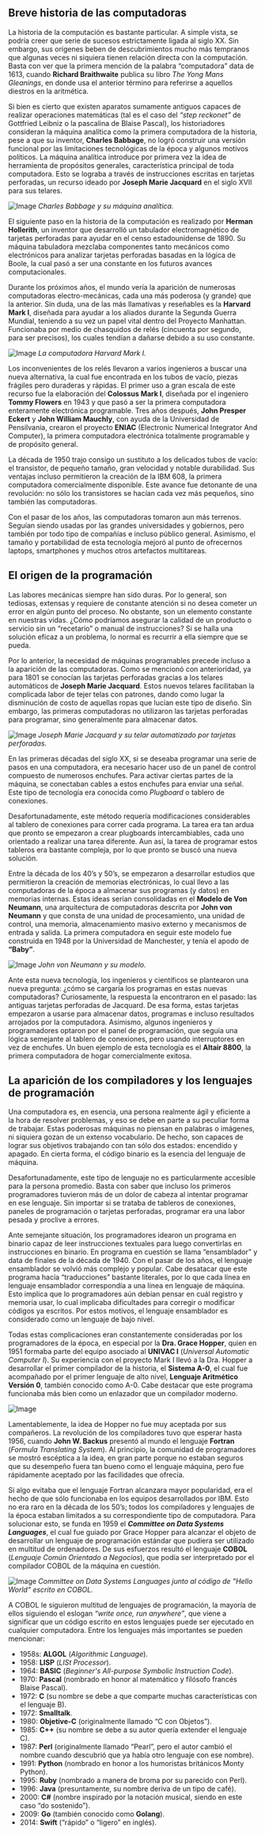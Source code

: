 ## Breve historia de las computadoras

La historia de la computación es bastante particular. A simple vista, se podría creer que serie de sucesos estrictamente ligada al siglo XX. Sin embargo, sus orígenes beben de descubrimientos mucho más tempranos que algunas veces ni siquiera tienen relación directa con la computación. Basta con ver que la primera mención de la palabra “computadora” data de 1613, cuando **Richard Braithwaite** publica su libro _The Yong Mans Gleanings_, en donde usa el anterior término para referirse a aquellos diestros en la aritmética.

Si bien es cierto que existen aparatos sumamente antiguos capaces de realizar operaciones matemáticas (tal es el caso del _“step reckonet”_ de Gottfried Leibniz o la pascalina de Blaise Pascal), los historiadores consideran la máquina analítica como la primera computadora de la historia, pese a que su inventor, **Charles Babbage**, no logró construir una versión funcional por las limitaciones tecnológicas de la época y algunos motivos políticos. La máquina analítica introduce por primera vez la idea de herramienta de propósitos generales, característica principal de toda computadora. Esto se lograba a través de instrucciones escritas en tarjetas perforadas, un recurso ideado por **Joseph Marie Jacquard** en el siglo XVII para sus telares.

![Image](Babbage.png)
_Charles Babbage y su máquina analítica._

El siguiente paso en la historia de la computación es realizado por **Herman Hollerith**, un inventor que desarrolló un tabulador electromagnético de tarjetas perforadas para ayudar en el censo estadounidense de 1890. Su máquina tabuladora mezclaba componentes tanto mecánicos como electrónicos para analizar tarjetas perforadas basadas en la lógica de Boole, la cual pasó a ser una constante en los futuros avances computacionales. 

Durante los próximos años, el mundo vería la aparición de numerosas computadoras electro-mecánicas, cada una más poderosa (y grande) que la anterior. Sin duda, una de las más llamativas y reseñables es la **Harvard Mark I**, diseñada para ayudar a los aliados durante la Segunda Guerra Mundial, teniendo a su vez un papel vital dentro del Proyecto Manhattan. Funcionaba por medio de chasquidos de relés (cincuenta por segundo, para ser precisos), los cuales tendían a dañarse debido a su uso constante.

![Image](MarkI.png)
_La computadora Harvard Mark I._

Los inconvenientes de los relés llevaron a varios ingenieros a buscar una nueva alternativa, la cual fue encontrada en los tubos de vacío, piezas frágiles pero duraderas y rápidas. El primer uso a gran escala de este recurso fue la elaboración del **Colossus Mark I**, diseñada por el ingeniero **Tommy Flowers** en 1943 y que pasó a ser la primera computadora enteramente electrónica programable. Tres años después, **John Presper Eckert** y **John William Mauchly**, con ayuda de la Universidad de Pensilvania, crearon el proyecto **ENIAC** (Electronic Numerical Integrator And Computer), la primera computadora electrónica totalmente programable y de propósito general.

La década de 1950 trajo consigo un sustituto a los delicados tubos de vacío: el transistor, de pequeño tamaño, gran velocidad y notable durabilidad. Sus ventajas incluso permitieron la creación de la IBM 608, la primera computadora comercialmente disponible. Este avance fue detonante de una revolución: no sólo los transistores se hacían cada vez más pequeños, sino también las computadoras.

Con el pasar de los años, las computadoras tomaron aun más terrenos. Seguían siendo usadas por las grandes universidades y gobiernos, pero también por todo tipo de compañías e incluso público general. Asimismo, el tamaño y portabilidad de esta tecnología mejoró al punto de ofrecernos laptops, smartphones y muchos otros artefactos multitareas.

## El origen de la programación

Las labores mecánicas siempre han sido duras. Por lo general, son tediosas, extensas y requiere de constante atención si no desea cometer un error en algún punto del proceso. No obstante, son un elemento constante en nuestras vidas. ¿Cómo podríamos asegurar la calidad de un producto o servicio sin un “recetario” o manual de instrucciones? Si se halla una solución eficaz a un problema, lo normal es recurrir a ella siempre que se pueda.

Por lo anterior, la necesidad de máquinas programables precede incluso a la aparición de las computadoras. Como se mencionó con anterioridad, ya para 1801 se conocían las tarjetas perforadas gracias a los telares automáticos de **Joseph Marie Jacquard**. Estos nuevos telares facilitaban la complicada labor de tejer telas con patrones, dando como lugar la disminución de costo de aquellas ropas que lucían este tipo de diseño. Sin embargo, las primeras computadoras no utilizaron las tarjetas perforadas para programar, sino generalmente para almacenar datos.

![Image](Jacquard.png)
_Joseph Marie Jacquard y su telar automatizado por tarjetas perforadas._

En las primeras décadas del siglo XX, si se deseaba programar una serie de pasos en una computadora, era necesario hacer uso de un panel de control compuesto de numerosos enchufes. Para activar ciertas partes de la máquina, se conectaban cables a estos enchufes para enviar una señal. Este tipo de tecnología era conocida como _Plugboard_ o tablero de conexiones.

Desafortunadamente, este método requería modificaciones considerables al tablero de conexiones para correr cada programa. La tarea era tan ardua que pronto se empezaron a crear plugboards intercambiables, cada uno orientado a realizar una tarea diferente. Aun así, la tarea de programar estos tableros era bastante compleja, por lo que pronto se buscó una nueva solución.

Entre la década de los 40’s y 50’s, se empezaron a desarrollar estudios que permitieron la creación de memorias electrónicas, lo cual llevo a las computadoras de la época a almacenar sus programas (y datos) en memorias internas. Estas ideas serían consolidadas en el **Modelo de Von Neumann**, una arquitectura de computadoras descrita por **John von Neumann** y que consta de una unidad de procesamiento, una unidad de control, una memoria, almacenamiento masivo externo y mecanismos de entrada y salida. La primera computadora en seguir este modelo fue construida en 1948 por la Universidad de Manchester, y tenía el apodo de **“Baby”**.

![Image](Neumann.png)
_John von Neumann y su modelo._

Ante esta nueva tecnología, los ingenieros y científicos se plantearon una nueva pregunta: ¿cómo se cargaría los programas en estas nuevas computadoras? Curiosamente, la respuesta la encontraron en el pasado: las antiguas tarjetas perforadas de Jacquard. De esa forma, estas tarjetas empezaron a usarse para almacenar datos, programas e incluso resultados arrojados por la computadora. Asimismo, algunos ingenieros y programadores optaron por el panel de programación, que seguía una lógica semejante al tablero de conexiones, pero usando interruptores en vez de enchufes. Un buen ejemplo de esta tecnología es el **Altair 8800**, la primera computadora de hogar comercialmente exitosa.

## La aparición de los compiladores y los lenguajes de programación

Una computadora es, en esencia, una persona realmente ágil y eficiente a la hora de resolver problemas, y eso se debe en parte a su peculiar forma de trabajar. Estas poderosas máquinas no piensan en palabras o imágenes, ni siquiera gozan de un extenso vocabulario. De hecho, son capaces de lograr sus objetivos trabajando con tan sólo dos estados: encendido y apagado. En cierta forma, el código binario es la esencia del lenguaje de máquina.

Desafortunadamente, este tipo de lenguaje no es particularmente accesible para la persona promedio. Basta con saber que incluso los primeros programadores tuvieron más de un dolor de cabeza al intentar programar en ese lenguaje. Sin importar si se trataba de tableros de conexiones, paneles de programación o tarjetas perforadas, programar era una labor pesada y proclive a errores.

Ante semejante situación, los programadores idearon un programa en binario capaz de leer instrucciones textuales para luego convertirlas en instrucciones en binario. En programa en cuestión se llama “ensamblador” y data de finales de la década de 1940. Con el pasar de los años, el lenguaje ensamblador se volvió más complejo y popular. Cabe desatacar que este programa hacía “traducciones” bastante literales, por lo que cada línea en lenguaje ensamblador correspondía a una línea en lenguaje de máquina. Esto implica que lo programadores aún debían pensar en cuál registro y memoria usar, lo cual implicaba dificultades para corregir o modificar códigos ya escritos. Por estos motivos, el lenguaje ensamblador es considerado como un lenguaje de bajo nivel.

Todas estas complicaciones eran constantemente consideradas por los programadores de la época, en especial por la **Dra. Grace Hopper**, quien en 1951 formaba parte del equipo asociado al **UNIVAC I** (_Universal Automatic Computer I_). Su experiencia con el proyecto Mark I llevó a la Dra. Hopper a desarrollar el primer compilador de la historia, el **Sistema A-0**, el cual fue acompañado por el primer lenguaje de alto nivel, **Lenguaje Aritmético Versión 0**, también conocido como A-0. Cabe destacar que este programa funcionaba más bien como un enlazador que un compilador moderno.

![Image](Hopper.png)

Lamentablemente, la idea de Hopper no fue muy aceptada por sus compañeros. La revolución de los compiladores tuvo que esperar hasta 1956, cuando **John W. Backus** presentó al mundo el lenguaje **Fortran** (_Formula Translating System_). Al principio, la comunidad de programadores se mostró escéptica a la idea, en gran parte porque no estaban seguros que su desempeño fuera tan bueno como el lenguaje máquina, pero fue rápidamente aceptado por las facilidades que ofrecía.

Si algo evitaba que el lenguaje Fortran alcanzara mayor popularidad, era el hecho de que sólo funcionaba en los equipos desarrollados por IBM. Esto no era raro en la década de los 50’s; todos los compiladores y lenguajes de la época estaban limitados a su correspondiente tipo de computadora. Para solucionar esto, se funda en 1959 el **_Committee on Data Systems Languages_**, el cual fue guiado por Grace Hopper para alcanzar el objeto de desarrollar un lenguaje de programación estándar que pudiera ser utilizado en multitud de ordenadores. De sus esfuerzos resultó el lenguaje **COBOL** (_Lenguaje Común Orientado a Negocios_), que podía ser interpretado por el compilador COBOL de la máquina en cuestión.

![Image](Cobol.png)
_Committee on Data Systems Languages junto al código de "Hello World" escrito en COBOL._

A COBOL le siguieron multitud de lenguajes de programación, la mayoría de ellos siguiendo el eslogan _“write once, run anywhere”_, que viene a significar que un código escrito en estos lenguajes puede ser ejecutado en cualquier computadora. Entre los lenguajes más importantes se pueden mencionar:

- 1958s: **ALGOL** (_Algorithmic Language_).
- 1958: **LISP** (_LISt Processor_).
- 1964: **BASIC** (_Beginner's All-purpose Symbolic Instruction Code_).
- 1970: **Pascal** (nombrado en honor al matemático y filósofo francés Blaise Pascal).
- 1972: **C** (su nombre se debe a que comparte muchas características con el lenguaje B).
- 1972: **Smalltalk**.
- 1980: **Objetive-C** (originalmente llamado “C con Objetos”).
- 1985: **C++** (su nombre se debe a su autor quería extender el lenguaje C).
- 1987: **Perl** (originalmente llamado “Pearl”, pero el autor cambió el nombre cuando descubrió que ya había otro lenguaje con ese nombre).
- 1991: **Python** (nombrado en honor a los humoristas británicos Monty Python).
- 1995: **Ruby** (nombrado a manera de broma por su parecido con Perl).
- 1996: **Java** (presuntamente, su nombre deriva de un tipo de café).
- 2000: **C#** (nombre inspirado por la notación musical, siendo en este caso “do sostenido”).
- 2009: **Go** (también conocido como **Golang**).
- 2014: **Swift** (“rápido” o “ligero” en inglés).
